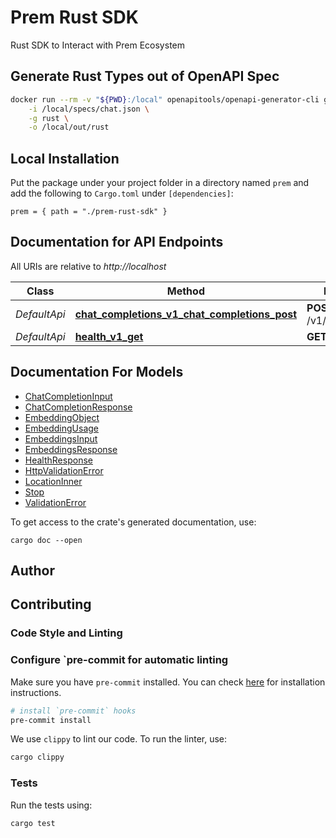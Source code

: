 # Prem Rust SDK

Rust SDK to Interact with Prem Ecosystem

## Generate Rust Types out of OpenAPI Spec

```bash
docker run --rm -v "${PWD}:/local" openapitools/openapi-generator-cli generate \
    -i /local/specs/chat.json \
    -g rust \
    -o /local/out/rust
```

## Local Installation

Put the package under your project folder in a directory named `prem` and add the following to `Cargo.toml` under `[dependencies]`:

```
prem = { path = "./prem-rust-sdk" }
```

## Documentation for API Endpoints

All URIs are relative to *http://localhost*

Class | Method | HTTP request | Description
------------ | ------------- | ------------- | -------------
*DefaultApi* | [**chat_completions_v1_chat_completions_post**](docs/DefaultApi.md#chat_completions_v1_chat_completions_post) | **POST** /v1/chat/completions | Chat Completions
*DefaultApi* | [**health_v1_get**](docs/DefaultApi.md#health_v1_get) | **GET** /v1/ | Health


## Documentation For Models

 - [ChatCompletionInput](docs/ChatCompletionInput.md)
 - [ChatCompletionResponse](docs/ChatCompletionResponse.md)
 - [EmbeddingObject](docs/EmbeddingObject.md)
 - [EmbeddingUsage](docs/EmbeddingUsage.md)
 - [EmbeddingsInput](docs/EmbeddingsInput.md)
 - [EmbeddingsResponse](docs/EmbeddingsResponse.md)
 - [HealthResponse](docs/HealthResponse.md)
 - [HttpValidationError](docs/HttpValidationError.md)
 - [LocationInner](docs/LocationInner.md)
 - [Stop](docs/Stop.md)
 - [ValidationError](docs/ValidationError.md)


To get access to the crate's generated documentation, use:

```
cargo doc --open
```

## Author

## Contributing

### Code Style and Linting

### Configure `pre-commit for automatic linting

Make sure you have `pre-commit` installed. You can check [here](https://pre-commit.com/#install) for installation instructions.

```bash
# install `pre-commit` hooks
pre-commit install
```

We use `clippy` to lint our code. To run the linter, use:

```bash
cargo clippy
```

### Tests

Run the tests using:

```bash
cargo test
```